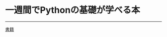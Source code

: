 # 一週間でPythonの基礎が学べる本
***
[書籍](https://www.amazon.co.jp/1%E9%80%B1%E9%96%93%E3%81%A7Python%E3%81%AE%E5%9F%BA%E7%A4%8E%E3%81%8C%E5%AD%A6%E3%81%B9%E3%82%8B%E6%9C%AC-1%E9%80%B1%E9%96%93%E3%82%B7%E3%83%AA%E3%83%BC%E3%82%BA-%E4%BA%80%E7%94%B0-%E5%81%A5%E5%8F%B8/dp/4295008532)
